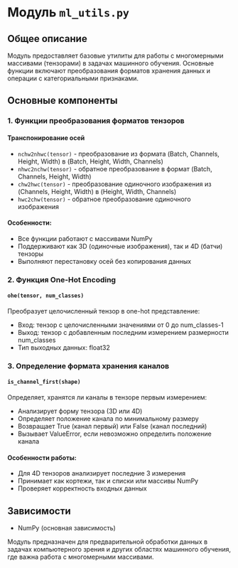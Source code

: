 # Модуль `ml_utils.py`

## Общее описание
Модуль предоставляет базовые утилиты для работы с многомерными массивами (тензорами) в задачах машинного обучения. Основные функции включают преобразования форматов хранения данных и операции с категориальными признаками.

## Основные компоненты

### 1. Функции преобразования форматов тензоров

#### Транспонирование осей
- `nchw2nhwc(tensor)` - преобразование из формата (Batch, Channels, Height, Width) в (Batch, Height, Width, Channels)
- `nhwc2nchw(tensor)` - обратное преобразование в формат (Batch, Channels, Height, Width)
- `chw2hwc(tensor)` - преобразование одиночного изображения из (Channels, Height, Width) в (Height, Width, Channels)
- `hwc2chw(tensor)` - обратное преобразование одиночного изображения

#### Особенности:
- Все функции работают с массивами NumPy
- Поддерживают как 3D (одиночные изображения), так и 4D (батчи) тензоры
- Выполняют перестановку осей без копирования данных

### 2. Функция One-Hot Encoding

#### `ohe(tensor, num_classes)`
Преобразует целочисленный тензор в one-hot представление:
- Вход: тензор с целочисленными значениями от 0 до num_classes-1
- Выход: тензор с добавленным последним измерением размерности num_classes
- Тип выходных данных: float32

### 3. Определение формата хранения каналов

#### `is_channel_first(shape)`
Определяет, хранятся ли каналы в тензоре первым измерением:
- Анализирует форму тензора (3D или 4D)
- Определяет положение канала по минимальному размеру
- Возвращает True (канал первый) или False (канал последний)
- Вызывает ValueError, если невозможно определить положение канала

#### Особенности работы:
- Для 4D тензоров анализирует последние 3 измерения
- Принимает как кортежи, так и списки или массивы NumPy
- Проверяет корректность входных данных

## Зависимости
- NumPy (основная зависимость)

Модуль предназначен для предварительной обработки данных в задачах компьютерного зрения и других областях машинного обучения, где важна работа с многомерными массивами.
